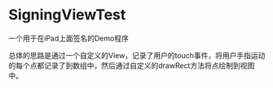 SigningViewTest
===============

一个用于在iPad上面签名的Demo程序

总体的思路是通过一个自定义的View，记录了用户的touch事件，将用户手指运动的每个点都记录了到数组中，然后通过自定义的drawRect方法将点绘制到视图中。
